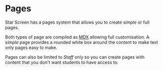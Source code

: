 # Pages

Star Screen has a pages system that allows you to create _simple_ or full pages.

Both types of page are compiled as [MDX](/guides/working-with-mdx) allowing full
customisation. A _simple_ page provides a rounded white box around the content
to make text only pages easy to make.

Pages can also be limited to _Staff_ only so you can create pages with content
that you don't want students to have access to.

